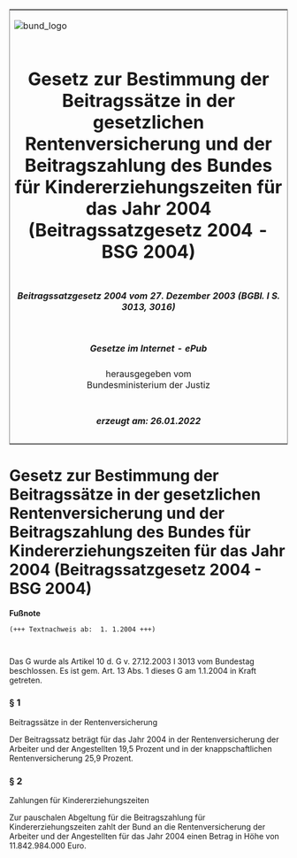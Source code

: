 <span id="DECKBLATT.html"></span>

<table border="0" frame="border" width="100%">

<tr valign="top">

<td align="left">

![bund\_logo](BfJ_2021_Web_de_de.gif)

</td>

<td align="right">

 

</td>

</tr>

<tr align="center" valign="middle">

<td colspan="2">

# Gesetz zur Bestimmung der Beitragssätze in der gesetzlichen Rentenversicherung und der Beitragszahlung des Bundes für Kindererziehungszeiten für das Jahr 2004 (Beitragssatzgesetz 2004 - BSG 2004)

</td>

</tr>

<tr align="center" valign="middle">

<td colspan="2">

##### Beitragssatzgesetz 2004 vom 27. Dezember 2003 (BGBl. I S. 3013, 3016)

</td>

</tr>

<tr align="center" valign="middle">

<td colspan="2">

  
  

##### Gesetze im Internet - ePub  
  
herausgegeben vom  
Bundesministerium der Justiz

</td>

</tr>

<tr align="center" valign="bottom">

<td colspan="2">

  
  

##### erzeugt am: 26.01.2022

</td>

</tr>

</table>

<span id="BJNR301600003.html"></span>

# Gesetz zur Bestimmung der Beitragssätze in der gesetzlichen Rentenversicherung und der Beitragszahlung des Bundes für Kindererziehungszeiten für das Jahr 2004 (Beitragssatzgesetz 2004 - BSG 2004)

<div>

  
**Fußnote**

<div class="jnhtml">

<div>

<div class="jurAbsatz">

  

``` 
(+++ Textnachweis ab:  1. 1.2004 +++)

 
```

Das G wurde als Artikel 10 d. G v. 27.12.2003 I 3013 vom Bundestag
beschlossen. Es ist gem. Art. 13 Abs. 1 dieses G am 1.1.2004 in Kraft
getreten.

</div>

</div>

</div>

</div>

<span id="BJNR301600003BJNE000100000.html"></span>

### § 1  
Beitragssätze in der Rentenversicherung

<div>

<div class="jnhtml">

<div>

<div class="jurAbsatz">

Der Beitragssatz beträgt für das Jahr 2004 in der Rentenversicherung der
Arbeiter und der Angestellten 19,5 Prozent und in der knappschaftlichen
Rentenversicherung 25,9 Prozent.

</div>

</div>

</div>

</div>

<span id="BJNR301600003BJNE000200000.html"></span>

### § 2  
Zahlungen für Kindererziehungszeiten

<div>

<div class="jnhtml">

<div>

<div class="jurAbsatz">

Zur pauschalen Abgeltung für die Beitragszahlung für
Kindererziehungszeiten zahlt der Bund an die Rentenversicherung der
Arbeiter und der Angestellten für das Jahr 2004 einen Betrag in Höhe von
11.842.984.000 Euro.

</div>

</div>

</div>

</div>
